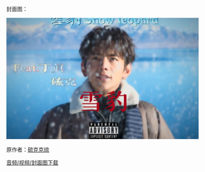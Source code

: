 封面图：

  ![Compressed](Compressed.jpeg)

原作者：[硫克克琉](https://b23.tv/mLWDDn8)  

[音频/视频/封面图下载](https://github.com/DuolaD/LiTang_Gold_Music/releases/tag/Smoke_Distance)
